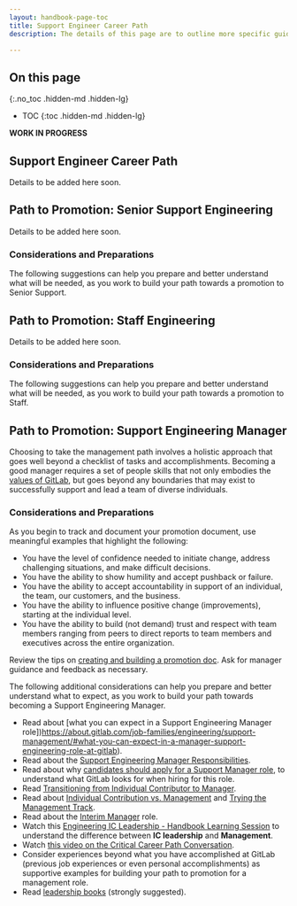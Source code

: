 ```yaml
---
layout: handbook-page-toc
title: Support Engineer Career Path
description: The details of this page are to outline more specific guidance around promotions for Support team members.

---
```


## On this page
{:.no_toc .hidden-md .hidden-lg}

- TOC
{:toc .hidden-md .hidden-lg}

**WORK IN PROGRESS**

## Support Engineer Career Path
Details to be added here soon.

## Path to Promotion: Senior Support Engineering
Details to be added here soon.

### Considerations and Preparations
The following suggestions can help you prepare and better understand what will be needed, as you work to build your path towards a promotion to Senior Support.

## Path to Promotion: Staff Engineering
Details to be added here soon.

### Considerations and Preparations
The following suggestions can help you prepare and better understand what will be needed, as you work to build your path towards a promotion to Staff.

## Path to Promotion: Support Engineering Manager
Choosing to take the management path involves a holistic approach that goes well beyond a checklist of tasks and accomplishments. Becoming a good manager requires a set of people skills that not only embodies the [values of GitLab](https://about.gitlab.com/handbook/values/), but goes beyond any boundaries that may exist to successfully support and lead a team of diverse individuals.

### Considerations and Preparations
As you begin to track and document your promotion document, use meaningful examples that highlight the following:
- You have the level of confidence needed to initiate change, address challenging situations, and make difficult decisions.
- You have the ability to show humility and accept pushback or failure.
- You have the ability to accept accountability in support of an individual, the team, our customers, and the business.
- You have the ability to influence positive change (improvements), starting at the individual level.
- You have the ability to build (not demand) trust and respect with team members ranging from peers to direct reports to team members and executives across the entire organization.

Review the tips on [creating and building a promotion doc](https://about.gitlab.com/handbook/people-group/promotions-transfers/#creating-a-promotion-or-compensation-change-document). Ask for manager guidance and feedback as necessary.

The following additional considerations can help you prepare and better understand what to expect, as you work to build your path towards becoming a Support Engineering Manager.

- Read about [what you can expect in a Support Engineering Manager role])https://about.gitlab.com/job-families/engineering/support-management/#what-you-can-expect-in-a-manager-support-engineering-role-at-gitlab).
- Read about the [Support Engineering Manager Responsibilities](https://about.gitlab.com/handbook/support/managers/manager-responsibilities.html).
- Read about why [candidates should apply for a Support Manager role](https://about.gitlab.com/job-families/engineering/support-management/#you-should-apply-if), to understand what GitLab looks for when hiring for this role.
- Read [Transitioning from Individual Contributor to Manager](https://about.gitlab.com/handbook/engineering/development/dev/create/engineers/training/ic-to-manager/).
- Read about [Individual Contribution vs. Management](https://about.gitlab.com/handbook/engineering/career-development/#individual-contribution-vs-management) and [Trying the Management Track](https://about.gitlab.com/handbook/engineering/career-development/#trying-the-management-track).
- Read about the [Interim Manager](https://about.gitlab.com/handbook/engineering/career-development/#interim-manager) role.
- Watch this [Engineering IC Leadership - Handbook Learning Session](https://www.youtube.com/watch?v=OXBwtaZ9edQ) to understand the difference between **IC leadership** and **Management**.
- Watch [this video on the Critical Career Path Conversation](https://www.youtube.com/watch?v=hMz6QDURQOM&list=PLBzScQzZ83I8H8_0Qete6Bs5EcW3p0kZF&index=7).
- Consider experiences beyond what you have accomplished at GitLab (previous job experiences or even personal accomplishments) as supportive examples for building your path to promotion for a management role.
- Read [leadership books](https://about.gitlab.com/handbook/leadership/#books) (strongly suggested).
